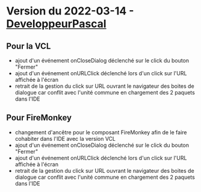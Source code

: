 # Version du 2022-03-14 - [DeveloppeurPascal](https://github.com/DeveloppeurPascal)

## Pour la VCL

* ajout d'un événement onCloseDialog déclenché sur le click du bouton "Fermer"
* ajout d'un événement onURLClick déclenché lors d'un click sur l'URL affichée à l'écran
* retrait de la gestion du click sur URL ouvrant le navigateur des boites de dialogue car conflit avec l'unité commune en chargement des 2 paquets dans l'IDE

## Pour FireMonkey

* changement d'ancêtre pour le composant FireMonkey afin de le faire cohabiter dans l'IDE avec la version VCL
* ajout d'un événement onCloseDialog déclenché sur le click du bouton "Fermer"
* ajout d'un événement onURLClick déclenché lors d'un click sur l'URL affichée à l'écran
* retrait de la gestion du click sur URL ouvrant le navigateur des boites de dialogue car conflit avec l'unité commune en chargement des 2 paquets dans l'IDE


